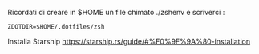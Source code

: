 Ricordati di creare in $HOME un file chimato ./zshenv e scriverci :

    ZDOTDIR=$HOME/.dotfiles/zsh

Installa Starship https://starship.rs/guide/#%F0%9F%9A%80-installation